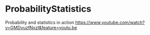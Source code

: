 # ProbabilityStatistics
Probability and statistics in action
https://www.youtube.com/watch?v=GMDvuzfNxzI&feature=youtu.be
